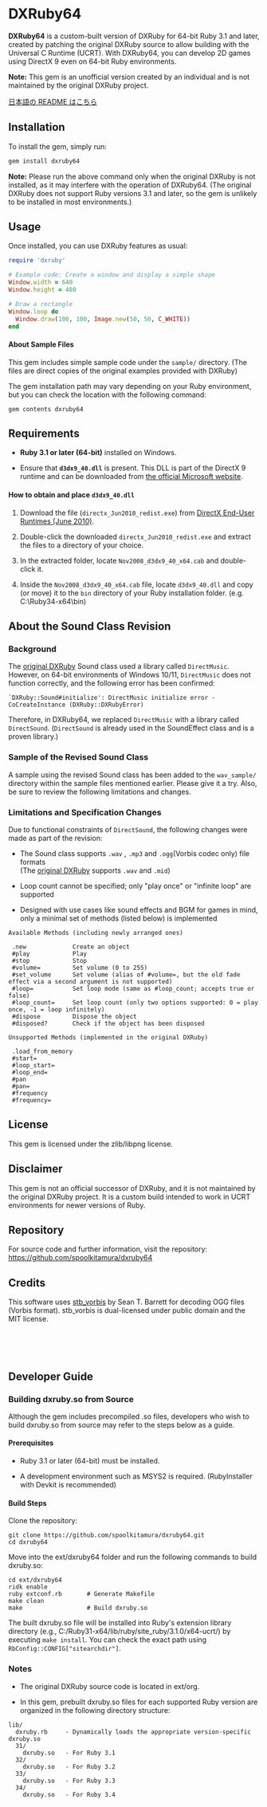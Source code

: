 # DXRuby64

**DXRuby64** is a custom-built version of DXRuby for 64-bit Ruby 3.1 and later, created by patching the original DXRuby source to allow building with the Universal C Runtime (UCRT). With DXRuby64, you can develop 2D games using DirectX 9 even on 64-bit Ruby environments.

**Note:**
This gem is an unofficial version created by an individual and is not maintained by the original DXRuby project.

[日本語の README はこちら](README-ja.md)

## Installation

To install the gem, simply run:

```bash
gem install dxruby64
```

**Note:**
Please run the above command only when the original DXRuby is not installed, as it may interfere with the operation of DXRuby64.
(The original DXRuby does not support Ruby versions 3.1 and later, so the gem is unlikely to be installed in most environments.)

## Usage
Once installed, you can use DXRuby features as usual:

```ruby
require 'dxruby'

# Example code: Create a window and display a simple shape
Window.width = 640
Window.height = 480

# Draw a rectangle
Window.loop do
  Window.draw(100, 100, Image.new(50, 50, C_WHITE))
end
```

#### About Sample Files
This gem includes simple sample code under the `sample/` directory.
(The files are direct copies of the original examples provided with DXRuby)

The gem installation path may vary depending on your Ruby environment, but you can check the location with the following command:

```
gem contents dxruby64
```

## Requirements
- **Ruby 3.1 or later (64-bit)** installed on Windows.

- Ensure that **`d3dx9_40.dll`** is present. This DLL is part of the DirectX 9 runtime and can be downloaded from [the official Microsoft website](https://www.microsoft.com/en-us/download/details.aspx?id=8109).

#### How to obtain and place `d3dx9_40.dll`

1. Download the file (`directx_Jun2010_redist.exe`) from [DirectX End-User Runtimes (June 2010)](https://www.microsoft.com/en-us/download/details.aspx?id=8109).

2. Double-click the downloaded `directx_Jun2010_redist.exe` and extract the files to a directory of your choice.

3. In the extracted folder, locate `Nov2008_d3dx9_40_x64.cab` and double-click it.

4. Inside the `Nov2008_d3dx9_40_x64.cab` file, locate `d3dx9_40.dll` and copy (or move) it to the `bin` directory of your Ruby installation folder. (e.g. C:\Ruby34-x64\bin)





## About the Sound Class Revision
### Background
The [original DXRuby](https://github.com/mirichi/dxruby) Sound class used a library called `DirectMusic`.
However, on 64-bit environments of Windows 10/11, `DirectMusic` does not function correctly, and the following error has been confirmed:

```
`DXRuby::Sound#initialize': DirectMusic initialize error - CoCreateInstance (DXRuby::DXRubyError)  
```

Therefore, in DXRuby64, we replaced `DirectMusic` with a library called `DirectSound`.
(`DirectSound` is already used in the SoundEffect class and is a proven library.)

### Sample of the Revised Sound Class
A sample using the revised Sound class has been added to the `wav_sample/` directory within the sample files mentioned earlier.
Please give it a try.
Also, be sure to review the following limitations and changes.

### Limitations and Specification Changes
Due to functional constraints of `DirectSound`, the following changes were made as part of the revision:

- The Sound class supports `.wav` , `.mp3` and `.ogg`(Vorbis codec only) file formats  
(The [original DXRuby](https://github.com/mirichi/dxruby) supports `.wav` and `.mid`)

- Loop count cannot be specified; only "play once" or "infinite loop" are supported

- Designed with use cases like sound effects and BGM for games in mind, only a minimal set of methods (listed below) is implemented

```
Available Methods (including newly arranged ones)

 .new             Create an object
 #play            Play
 #stop            Stop
 #volume=         Set volume (0 to 255)
 #set_volume      Set volume (alias of #volume=, but the old fade effect via a second argument is not supported)
 #loop=           Set loop mode (same as #loop_count; accepts true or false)
 #loop_count=     Set loop count (only two options supported: 0 = play once, -1 = loop infinitely)
 #dispose         Dispose the object
 #disposed?       Check if the object has been disposed
```
```
Unsupported Methods (implemented in the original DXRuby)

 .load_from_memory
 #start=
 #loop_start=
 #loop_end=
 #pan
 #pan=
 #frequency
 #frequency=
```

## License
This gem is licensed under the zlib/libpng license.

## Disclaimer
This gem is not an official successor of DXRuby, and it is not maintained by the original DXRuby project. It is a custom build intended to work in UCRT environments for newer versions of Ruby.

## Repository
For source code and further information, visit the repository:
https://github.com/spoolkitamura/dxruby64

## Credits

This software uses [stb_vorbis](https://github.com/nothings/stb) by Sean T. Barrett for decoding OGG files (Vorbis format).
stb_vorbis is dual-licensed under public domain and the MIT license.

<br>
<br>
<br>

## Developer Guide
### Building dxruby.so from Source
Although the gem includes precompiled .so files, developers who wish to build dxruby.so from source may refer to the steps below as a guide.

#### Prerequisites
- Ruby 3.1 or later (64-bit) must be installed.

- A development environment such as MSYS2 is required.
(RubyInstaller with Devkit is recommended)

#### Build Steps
Clone the repository:

```
git clone https://github.com/spoolkitamura/dxruby64.git
cd dxruby64
```

Move into the ext/dxruby64 folder and run the following commands to build dxruby.so:

```
cd ext/dxruby64
ridk enable
ruby extconf.rb       # Generate Makefile
make clean
make                  # Build dxruby.so
```

The built dxruby.so file will be installed into Ruby's extension library directory (e.g., C:/Ruby31-x64/lib/ruby/site_ruby/3.1.0/x64-ucrt/) by executing `make install`.
You can check the exact path using `RbConfig::CONFIG["sitearchdir"]`.

### Notes
- The original DXRuby source code is located in ext/org.

- In this gem, prebuilt dxruby.so files for each supported Ruby version are organized in the following directory structure:

```
lib/
  dxruby.rb     - Dynamically loads the appropriate version-specific dxruby.so
  31/
    dxruby.so   - For Ruby 3.1
  32/
    dxruby.so   - For Ruby 3.2
  33/
    dxruby.so   - For Ruby 3.3
  34/
    dxruby.so   - For Ruby 3.4
```

